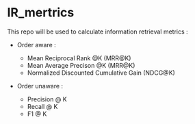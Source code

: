 # IR_mertrics

This repo will be used to calculate information retrieval metrics :

- Order aware :
  - Mean Reciprocal Rank @K (MRR@K)
  - Mean Average Precison @K (MRR@K)
  - Normalized Discounted Cumulative Gain (NDCG@K)
  
- Order unaware :
  - Precision @ K
  - Recall @ K
  - F1 @ K
